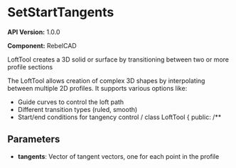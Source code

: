 # SetStartTangents

**API Version:** 1.0.0

**Component:** RebelCAD

LoftTool creates a 3D solid or surface by transitioning between two or more profile sections

The LoftTool allows creation of complex 3D shapes by interpolating between multiple 2D profiles.
It supports various options like:
- Guide curves to control the loft path
- Different transition types (ruled, smooth)
- Start/end conditions for tangency control
/
class LoftTool {
public:
    /**

## Parameters

- **tangents**: Vector of tangent vectors, one for each point in the profile


